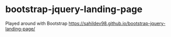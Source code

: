 # bootstrap-jquery-landing-page
Played around with Bootstrap 
https://sahildev98.github.io/bootstrap-jquery-landing-page/

